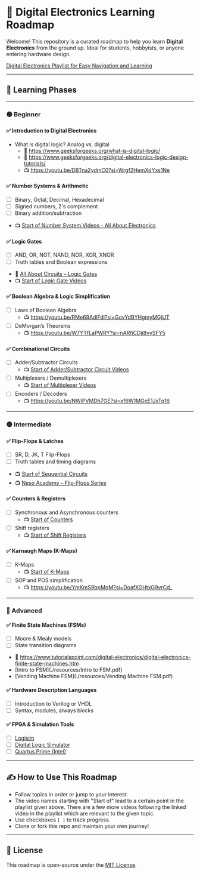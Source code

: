 # 🧭 Digital Electronics Learning Roadmap

Welcome! This repository is a curated roadmap to help you learn **Digital Electronics** from the ground up. Ideal for students, hobbyists, or anyone entering hardware design.

[Digital Electronics Playlist for Easy Navigation and Learning](https://youtube.com/playlist?list=PLwjK_iyK4LLBC_so3odA64E2MLgIRKafl&si=QRme7aEatHJV55Ht)

---

## 🧠 Learning Phases

---

### 🟢 Beginner

#### ✅ Introduction to Digital Electronics
- What is digital logic? Analog vs. digital
  - 📖 https://www.geeksforgeeks.org/what-is-digital-logic/
  - 📖 https://www.geeksforgeeks.org/digital-electronics-logic-design-tutorials/
  - 📺 https://youtu.be/DBTna2ydmC0?si=Wrgf2HemXdYxs1Ne

#### ✅ Number Systems & Arithmetic
- [ ] Binary, Octal, Decimal, Hexadecimal
- [ ] Signed numbers, 2's complement
- [ ] Binary addition/subtraction
- 📺 [Start of Number System Videos - All About Electronics](https://youtu.be/XrSgsJ-28Do?si=UM8MKPGQkAKfzFb0)

#### ✅ Logic Gates
- [ ] AND, OR, NOT, NAND, NOR, XOR, XNOR
- [ ] Truth tables and Boolean expressions
- 📖 [All About Circuits – Logic Gates](https://www.allaboutcircuits.com/textbook/digital/chpt-3/logic-gates/)
- 📺 [Start of Logic Gate Videos](https://youtu.be/0lwhoQ5aQe8?si=Ngx9FgC3saR0CTNA)

#### ✅ Boolean Algebra & Logic Simplification
- [ ] Laws of Boolean Algebra
  - 📺 https://youtu.be/RMe69AdlFdI?si=GovYdBYHgmyMGjUT
- [ ] DeMorgan’s Theorems
  - 📺 https://youtu.be/W7YTfLaPWRY?si=nARfiCDji8vySFY5

#### ✅ Combinational Circuits
- [ ] Adder/Subtractor Circuits
  - 📺 [Start of Adder/Subtractor Circuit Videos](https://youtu.be/5XbRIVWFRIw?si=lHBzsHbmcD6S4tr7)
- [ ] Multiplexers / Demultiplexers
  - 📺 [Start of Multiplexer Videos](https://youtu.be/aQlF-9i3fAA?si=1qIjllpkKx56jvZC)
- [ ] Encoders / Decoders
  - 📺 https://youtu.be/NWiPVMDh7GE?si=xf6W1MGeE1JxTq16

---

### 🟡 Intermediate

#### ✅ Flip-Flops & Latches
- [ ] SR, D, JK, T Flip-Flops
- [ ] Truth tables and timing diagrams
- 📺 [Start of Sequential Circuits](https://youtu.be/fLN1YOmuAr8?si=cEHt0SAo2grxBJBS)
- 📺 [Neso Academy – Flip-Flops Series](https://www.youtube.com/playlist?list=PLBlnK6fEyqRjq1jsbT1g1Jcl8g1Ni-NZb)

#### ✅ Counters & Registers
- [ ] Synchronous and Asynchronous counters
  - 📺 [Start of Counters](https://youtu.be/AKe2T5BkI1U?si=7-xz6LumVTaatDi7)
- [ ] Shift registers
  - 📺 [Start of Shift Registers](https://youtu.be/bAQfPQqKCHs?si=ofAocFwVD6_gWoZL)


#### ✅ Karnaugh Maps (K-Maps)
- [ ] K-Maps
  - 📺 [Start of K-Maps](https://youtu.be/lw1STgKUpW0?si=GqeWtc_9E89aZook)
- [ ] SOP and POS simplification
  - 📺 https://youtu.be/YmKmS9bpMqM?si=DoafXGHtxG9vrCd_

---

### 🔴 Advanced

#### ✅ Finite State Machines (FSMs)
- [ ] Moore & Mealy models
- [ ] State transition diagrams
- 📖 https://www.tutorialspoint.com/digital-electronics/digital-electronics-finite-state-machines.htm
- [Intro to FSM](./resources/Intro to FSM.pdf)
- [Vending Machine FSM](./resources/Vending Machine FSM.pdf)

#### ✅ Hardware Description Languages
- [ ] Introduction to Verilog or VHDL
- [ ] Syntax, modules, always blocks

#### ✅ FPGA & Simulation Tools
- [ ] [Logisim](http://www.cburch.com/logisim/)
- [ ] [Digital Logic Simulator](https://github.com/hneemann/Digital)
- [ ] [Quartus Prime (Intel)](https://www.intel.com/content/www/us/en/software/programmable/quartus-prime/overview.html)

---


## ✍️ How to Use This Roadmap

- Follow topics in order or jump to your interest.
- The video names starting with "Start of" lead to a certain point in the playlist given above. There are a few more videos following the linked video in the playlist which are relevant to the given topic.
- Use checkboxes `[ ]` to track progress.
- Clone or fork this repo and maintain your own journey!


---

## 📜 License

This roadmap is open-source under the [MIT License](./LICENSE).

